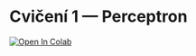 # Cvičení 1 — Perceptron

[![Open In Colab](https://colab.research.google.com/assets/colab-badge.svg)](
https://colab.research.google.com/githubkonyconi/MIN_AI_exercises/blob/main/UMIN_cviceni01_perceptron.ipynb)
